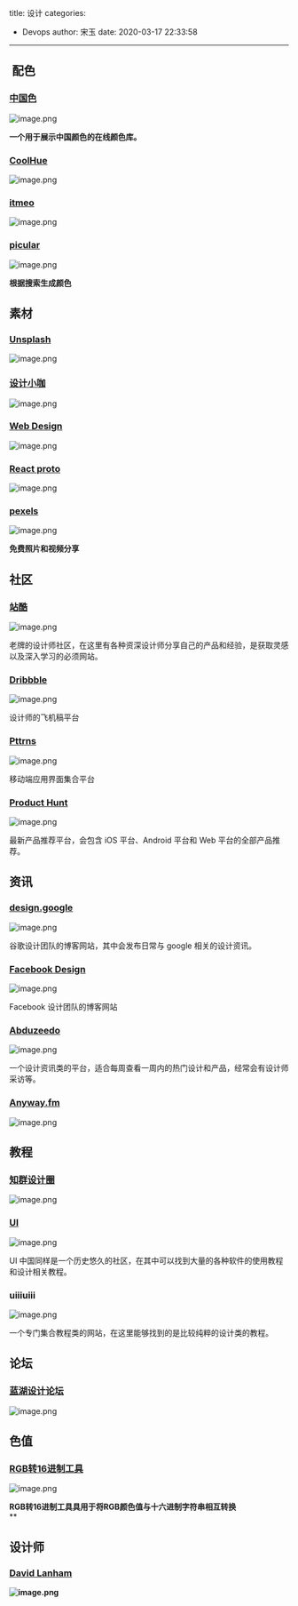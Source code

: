 title: 设计
categories:
 - Devops
author: 宋玉
date: 2020-03-17 22:33:58
---

##  配色

### [中国色](https://colors.ichuantong.cn/)
![image.png](https://cdn.nlark.com/yuque/0/2020/png/394169/1582383664346-9c1850c1-f477-48a1-b90a-d7a344eaa51c.png#align=left&display=inline&height=766&name=image.png&originHeight=1532&originWidth=2876&size=3304682&status=done&style=none&width=1438)

**一个用于展示中国颜色的在线颜色库。**

### [CoolHue](https://webkul.github.io/coolhue/)
![image.png](https://cdn.nlark.com/yuque/0/2020/png/394169/1582384360375-ada013fa-4a34-4f43-abb5-43b54f163451.png#align=left&display=inline&height=769&name=image.png&originHeight=1538&originWidth=2870&size=2043037&status=done&style=none&width=1435)

### [itmeo](https://webgradients.com/)
![image.png](https://cdn.nlark.com/yuque/0/2020/png/394169/1582384388159-e9772b6c-4651-44cd-8fb5-2c8e5eabd7ae.png#align=left&display=inline&height=765&name=image.png&originHeight=1530&originWidth=2878&size=821800&status=done&style=none&width=1439)

### [picular](https://picular.co/)
![image.png](https://cdn.nlark.com/yuque/0/2020/png/394169/1582693439272-21609f0b-472c-47fb-b0c7-9576d6222bb5.png#align=left&display=inline&height=763&name=image.png&originHeight=1526&originWidth=2870&size=281922&status=done&style=none&width=1435)

**根据搜索生成颜色**

## 素材

### [Unsplash](https://unsplash.com/)
![image.png](https://cdn.nlark.com/yuque/0/2020/png/394169/1583848618262-5ddff884-4f99-4b44-a71d-d12b4a181e29.png#align=left&display=inline&height=763&name=image.png&originHeight=1526&originWidth=2876&size=254709&status=done&style=none&width=1438)

### [设计小咖](https://www.iamxk.com/)
![image.png](https://cdn.nlark.com/yuque/0/2020/png/394169/1582384428575-1e177f74-75ee-4e0e-b25c-380af11d6ae9.png#align=left&display=inline&height=771&name=image.png&originHeight=1542&originWidth=2872&size=4166449&status=done&style=none&width=1436)

### [Web Design](https://www.webdesignmuseum.org/)
![image.png](https://cdn.nlark.com/yuque/0/2020/png/394169/1582384456886-b9835bd8-352a-4b6e-9ed5-ea6cb66de25a.png#align=left&display=inline&height=764&name=image.png&originHeight=1528&originWidth=2872&size=2981447&status=done&style=none&width=1436)

### [React proto](https://react-proto.github.io/react-proto/)
![image.png](https://cdn.nlark.com/yuque/0/2020/png/394169/1582384557909-f717149d-66d9-4d8b-bc7d-08ea4a2c76fd.png#align=left&display=inline&height=768&name=image.png&originHeight=1536&originWidth=2874&size=1419215&status=done&style=none&width=1437)

### [pexels](https://www.pexels.com/)
![image.png](https://cdn.nlark.com/yuque/0/2020/png/394169/1582694025162-cc3b2f7e-704b-4fdf-b3af-717499bc66b7.png#align=left&display=inline&height=764&name=image.png&originHeight=1528&originWidth=2876&size=6051055&status=done&style=none&width=1438)

**免费照片和视频分享**

## 社区

### [站酷](https://www.zcool.com.cn/)
![image.png](https://cdn.nlark.com/yuque/0/2020/png/394169/1583973892595-fcc57bcb-edac-4b25-8c0d-b451f219fde5.png#align=left&display=inline&height=760&name=image.png&originHeight=1520&originWidth=2876&size=3442294&status=done&style=none&width=1438)

老牌的设计师社区，在这里有各种资深设计师分享自己的产品和经验，是获取灵感以及深入学习的必须网站。

### [Dribbble](http://www.dribbble.com)
![image.png](https://cdn.nlark.com/yuque/0/2020/png/394169/1583973695130-f9e33657-d715-4f52-8e45-c1ce29ac39e6.png#align=left&display=inline&height=761&name=image.png&originHeight=1522&originWidth=2876&size=699876&status=done&style=none&width=1438)

设计师的飞机稿平台

### [Pttrns](http://www.pttrns.com)
![image.png](https://cdn.nlark.com/yuque/0/2020/png/394169/1583973710414-1635d303-9f31-484b-80cc-de2a30d96aac.png#align=left&display=inline&height=764&name=image.png&originHeight=1528&originWidth=2880&size=859405&status=done&style=none&width=1440)

移动端应用界面集合平台

### [Product Hunt](https://www.producthunt.com/)
![image.png](https://cdn.nlark.com/yuque/0/2020/png/394169/1583973807266-e1c88465-8746-4ab8-9771-564edbce4f05.png#align=left&display=inline&height=761&name=image.png&originHeight=1522&originWidth=2876&size=318992&status=done&style=none&width=1438)

最新产品推荐平台，会包含 iOS 平台、Android 平台和 Web 平台的全部产品推荐。

## 资讯

### [design.google](https://design.google/)
![image.png](https://cdn.nlark.com/yuque/0/2020/png/394169/1583974020165-0355f111-e0a7-4e27-91a5-1b1e22ba22c9.png#align=left&display=inline&height=764&name=image.png&originHeight=1528&originWidth=2880&size=934902&status=done&style=none&width=1440)

谷歌设计团队的博客网站，其中会发布日常与 google 相关的设计资讯。

### [Facebook Design](https://facebook.design/)
![image.png](https://cdn.nlark.com/yuque/0/2020/png/394169/1583974080851-4bd1cfac-406c-465e-9760-cdf7de253c12.png#align=left&display=inline&height=765&name=image.png&originHeight=1530&originWidth=2880&size=563289&status=done&style=none&width=1440)

Facebook 设计团队的博客网站

### [Abduzeedo](http://Abduzeedo.com)
![image.png](https://cdn.nlark.com/yuque/0/2020/png/394169/1583974199255-2f2ac78d-941f-4283-9e8e-9bd7a85e4e86.png#align=left&display=inline&height=761&name=image.png&originHeight=1522&originWidth=2874&size=1106776&status=done&style=none&width=1437)

一个设计资讯类的平台，适合每周查看一周内的热门设计和产品，经常会有设计师采访等。

### [Anyway.fm](https://link.zhihu.com/?target=http%3A//anyway.fm/) 
![image.png](https://cdn.nlark.com/yuque/0/2020/png/394169/1583974216532-80be5b5f-2563-47f7-992d-9b84d9bef6c6.png#align=left&display=inline&height=762&name=image.png&originHeight=1524&originWidth=2876&size=461314&status=done&style=none&width=1438)

## 教程

### [知群设计圈](http://izhiqun.com/app.html)
![image.png](https://cdn.nlark.com/yuque/0/2020/png/394169/1583974317145-b6dbcc6b-610d-4233-aec7-14ecef345d35.png#align=left&display=inline&height=1492&name=image.png&originHeight=1492&originWidth=1440&size=1471852&status=done&style=none&width=1440)


### [UI](http://ui.cn)
![image.png](https://cdn.nlark.com/yuque/0/2020/png/394169/1583974409751-47bce9f2-be94-42dd-bd7d-7289427c3a11.png#align=left&display=inline&height=763&name=image.png&originHeight=1526&originWidth=2880&size=3432472&status=done&style=none&width=1440)

UI 中国同样是一个历史悠久的社区，在其中可以找到大量的各种软件的使用教程和设计相关教程。

### uiiiuiii
![image.png](https://cdn.nlark.com/yuque/0/2020/png/394169/1583975388905-190e8e9f-f61b-44cf-b9a5-c0e746a3f27b.png#align=left&display=inline&height=765&name=image.png&originHeight=1530&originWidth=2878&size=1423530&status=done&style=none&width=1439)

一个专门集合教程类的网站，在这里能够找到的是比较纯粹的设计类的教程。

## 论坛

### [蓝湖设计论坛](https://lanhu.ui.cn/)
![image.png](https://cdn.nlark.com/yuque/0/2020/png/394169/1582642099211-ecf18c7c-0dbd-492e-8ae9-46ef0865d8fa.png#align=left&display=inline&height=762&name=image.png&originHeight=1524&originWidth=2868&size=702556&status=done&style=none&width=1434)

## 色值

### [RGB转16进制工具](https://c.runoob.com/front-end/55)
![image.png](https://cdn.nlark.com/yuque/0/2020/png/394169/1582639017729-030651ce-ed66-4b76-9a52-7b95cab5a9fd.png#align=left&display=inline&height=754&name=image.png&originHeight=1508&originWidth=2874&size=595817&status=done&style=none&width=1437)

**RGB转16进制工具具用于将RGB颜色值与十六进制字符串相互转换**<br />**

## 设计师

### [David Lanham](https://dlanham.com/)
**![image.png](https://cdn.nlark.com/yuque/0/2020/png/394169/1583975480692-4b7a0ba1-ab39-48c2-a270-7515b7373e60.png#align=left&display=inline&height=761&name=image.png&originHeight=1522&originWidth=2880&size=1566498&status=done&style=none&width=1440)**
